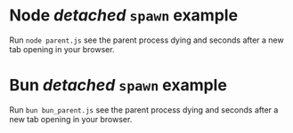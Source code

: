 # Node _detached_ `spawn` example

Run `node parent.js` see the parent process dying and seconds after a new tab opening in your browser.

# Bun _detached_ `spawn` example

Run `bun bun_parent.js` see the parent process dying and seconds after a new tab opening in your browser.
